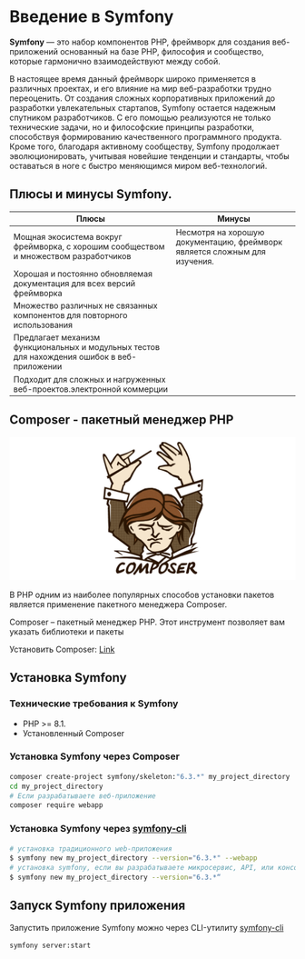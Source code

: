 # Введение в Symfony

**Symfony** — это набор компонентов PHP, фреймворк для создания веб-приложений основанный на базе PHP, философия и сообщество, которые гармонично взаимодействуют между собой.

В настоящее время данный фреймворк широко применяется в различных проектах, и его влияние на мир веб-разработки трудно переоценить. От создания сложных корпоративных приложений до разработки увлекательных стартапов, Symfony остается надежным спутником разработчиков. С его помощью реализуются не только технические задачи, но и философские принципы разработки, способствуя формированию качественного программного продукта. Кроме того, благодаря активному сообществу, Symfony продолжает эволюционировать, учитывая новейшие тенденции и стандарты, чтобы оставаться в ноге с быстро меняющимся миром веб-технологий.

## Плюсы и минусы Symfony.

| Плюсы | Минусы |
| --- | --- |
| Мощная экосистема вокруг фреймворка, с хорошим сообществом и множеством разработчиков | Несмотря на хорошую документацию, фреймворк является сложным для изучения. |
| Хорошая и постоянно обновляемая документация для всех версий фреймворка ||
| Множество различных не связанных компонентов для повторного использования ||
| Предлагает механизм функциональных и модульных тестов для нахождения ошибок в веб-приложении ||
| Подходит для сложных и нагруженных веб-проектов.электронной коммерции ||

## Composer - пакетный менеджер PHP

![Composer package manager](/files/composer.png)

В PHP одним из наиболее популярных способов установки пакетов является применение пакетного менеджера Composer.

Composer – пакетный менеджер PHP. Этот инструмент позволяет вам указать библиотеки и пакеты 

Установить Composer: [Link](https://getcomposer.org/download/)

## Установка Symfony

### Технические требования к Symfony
* PHP >= 8.1.
* Установленный Composer

### Установка Symfony через Composer
```sh
composer create-project symfony/skeleton:"6.3.*" my_project_directory
cd my_project_directory
# Если разрабатываете веб-приложение
composer require webapp
```

### Установка Symfony через [symfony-cli](https://symfony.com/download)
```sh
# установка традиционного web-приложения
$ symfony new my_project_directory --version="6.3.*" --webapp
# установка symfony, если вы разрабатываете микросервис, API, или консольное приложение
$ symfony new my_project_directory --version="6.3.*“

```

## Запуск Symfony приложения

Запустить приложение Symfony можно через CLI-утилиту [symfony-cli](https://symfony.com/download)
```bash
symfony server:start
```